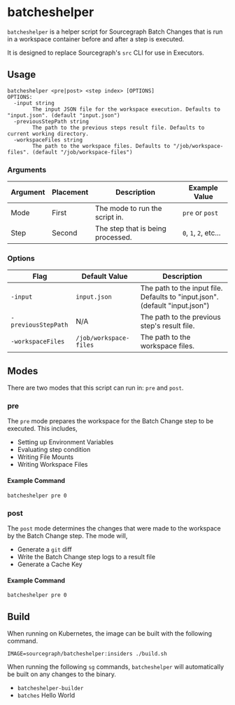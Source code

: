 # batcheshelper

`batcheshelper` is a helper script for Sourcegraph Batch Changes that is run in a workspace container before and after a
step is executed.

It is designed to replace Sourcegraph's `src` CLI for use in Executors.

## Usage

```shell
batcheshelper <pre|post> <step index> [OPTIONS]
OPTIONS:
  -input string
        The input JSON file for the workspace execution. Defaults to "input.json". (default "input.json")
  -previousStepPath string
        The path to the previous steps result file. Defaults to current working directory.
  -workspaceFiles string
        The path to the workspace files. Defaults to "/job/workspace-files". (default "/job/workspace-files")
```

### Arguments

| Argument | Placement | Description                       | Example Value         |
| -------- | --------- | --------------------------------- | --------------------- |
| Mode     | First     | The mode to run the script in.    | `pre` or `post`       |
| Step     | Second    | The step that is being processed. | `0`, `1`, `2`, etc... |

### Options

| Flag                | Default Value          | Description                                                                  |
| ------------------- | ---------------------- | ---------------------------------------------------------------------------- |
| `-input`            | `input.json`           | The path to the input file. Defaults to "input.json". (default "input.json") |
| `-previousStepPath` | N/A                    | The path to the previous step's result file.                                 |
| `-workspaceFiles`   | `/job/workspace-files` | The path to the workspace files.                                             |

## Modes

There are two modes that this script can run in: `pre` and `post`.

### pre

The `pre` mode prepares the workspace for the Batch Change step to be executed. This includes,

- Setting up Environment Variables
- Evaluating step condition
- Writing File Mounts
- Writing Workspace Files

#### Example Command

```shell
batcheshelper pre 0
```

### post

The `post` mode determines the changes that were made to the workspace by the Batch Change step. The mode will,

- Generate a `git` diff
- Write the Batch Change step logs to a result file
- Generate a Cache Key

#### Example Command

```shell
batcheshelper pre 0
```

## Build

When running on Kubernetes, the image can be built with the following command.

```shell
IMAGE=sourcegraph/batcheshelper:insiders ./build.sh
```

When running the following `sg` commands, `batcheshelper` will automatically be built on any changes to the binary.

- `batcheshelper-builder`
- `batches`
Hello World

